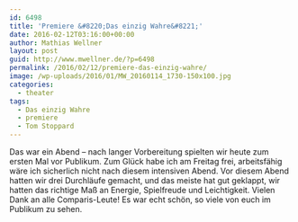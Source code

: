 ```yaml
---
id: 6498
title: 'Premiere &#8220;Das einzig Wahre&#8221;'
date: 2016-02-12T03:16:00+00:00
author: Mathias Wellner
layout: post
guid: http://www.mwellner.de/?p=6498
permalink: /2016/02/12/premiere-das-einzig-wahre/
image: /wp-uploads/2016/01/MW_20160114_1730-150x100.jpg
categories:
  - theater
tags:
  - Das einzig Wahre
  - premiere
  - Tom Stoppard
---
```

Das war ein Abend &ndash; nach langer Vorbereitung spielten wir heute zum ersten Mal vor Publikum. Zum Glück habe ich am Freitag frei, arbeitsfähig wäre ich sicherlich nicht nach diesem intensiven Abend. Vor diesem Abend hatten wir drei Durchläufe gemacht, und das meiste hat gut geklappt, wir hatten das richtige Maß an Energie, Spielfreude und Leichtigkeit. Vielen Dank an alle Comparis-Leute! Es war echt schön, so viele von euch im Publikum zu sehen.